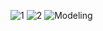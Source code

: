 ![1](https://github.com/user-attachments/assets/da4e0641-133c-4071-9f30-221faaefe062)
![2](https://github.com/user-attachments/assets/88e76c1e-2ff2-4227-a109-ee0a1d83c063)
![Modeling](https://github.com/user-attachments/assets/7aeecea6-63c1-405b-8fa6-f6f0ef94a6fa)
